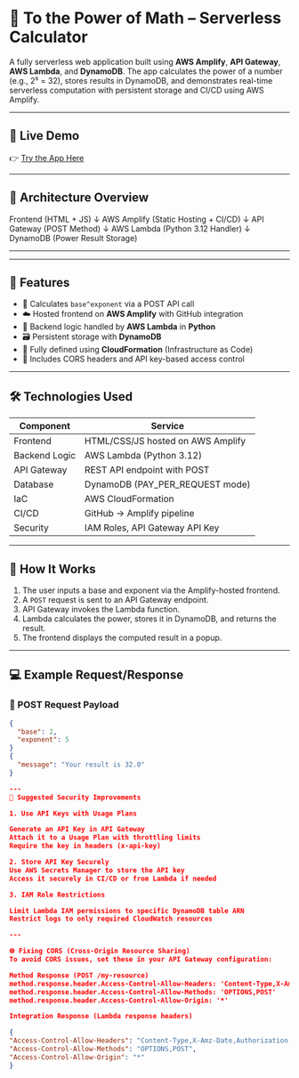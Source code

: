 # 🔢 To the Power of Math – Serverless Calculator

A fully serverless web application built using **AWS Amplify**, **API Gateway**, **AWS Lambda**, and **DynamoDB**. The app calculates the power of a number (e.g., 2⁵ = 32), stores results in DynamoDB, and demonstrates real-time serverless computation with persistent storage and CI/CD using AWS Amplify.

---

## 🚀 Live Demo

👉 [Try the App Here](https://master.d2ty8p248jwx1e.amplifyapp.com/)  

---

## 📐 Architecture Overview

Frontend (HTML + JS)
↓
AWS Amplify (Static Hosting + CI/CD)
↓
API Gateway (POST Method)
↓
AWS Lambda (Python 3.12 Handler)
↓
DynamoDB (Power Result Storage)

---


---

## 🧠 Features

- 🧮 Calculates `base^exponent` via a POST API call
- ☁️ Hosted frontend on **AWS Amplify** with GitHub integration
- 🧠 Backend logic handled by **AWS Lambda** in **Python**
- 🗃️ Persistent storage with **DynamoDB**
- 🔧 Fully defined using **CloudFormation** (Infrastructure as Code)
- 🔐 Includes CORS headers and API key-based access control

---

## 🛠️ Technologies Used

| Component     | Service             |
|---------------|---------------------|
| Frontend      | HTML/CSS/JS hosted on AWS Amplify |
| Backend Logic | AWS Lambda (Python 3.12) |
| API Gateway   | REST API endpoint with POST |
| Database      | DynamoDB (PAY_PER_REQUEST mode) |
| IaC           | AWS CloudFormation |
| CI/CD         | GitHub → Amplify pipeline |
| Security      | IAM Roles, API Gateway API Key |

---

## 📄 How It Works

1. The user inputs a base and exponent via the Amplify-hosted frontend.
2. A `POST` request is sent to an API Gateway endpoint.
3. API Gateway invokes the Lambda function.
4. Lambda calculates the power, stores it in DynamoDB, and returns the result.
5. The frontend displays the computed result in a popup.

---

## 💻 Example Request/Response

### 🔁 POST Request Payload
```json
{
  "base": 2,
  "exponent": 5
}
{
  "message": "Your result is 32.0"
}

---
🔐 Suggested Security Improvements

1. Use API Keys with Usage Plans 

Generate an API Key in API Gateway
Attach it to a Usage Plan with throttling limits
Require the key in headers (x-api-key)

2. Store API Key Securely
Use AWS Secrets Manager to store the API key
Access it securely in CI/CD or from Lambda if needed

3. IAM Role Restrictions

Limit Lambda IAM permissions to specific DynamoDB table ARN
Restrict logs to only required CloudWatch resources

---

🌐 Fixing CORS (Cross-Origin Resource Sharing)
To avoid CORS issues, set these in your API Gateway configuration:

Method Response (POST /my-resource)
method.response.header.Access-Control-Allow-Headers: 'Content-Type,X-Amz-Date,Authorization,X-Api-Key,X-Amz-Security-Token'
method.response.header.Access-Control-Allow-Methods: 'OPTIONS,POST'
method.response.header.Access-Control-Allow-Origin: '*'

Integration Response (Lambda response headers)

{
"Access-Control-Allow-Headers": "Content-Type,X-Amz-Date,Authorization,X-Api-Key,X-Amz-Security-Token",
"Access-Control-Allow-Methods": "OPTIONS,POST",
"Access-Control-Allow-Origin": "*"
}







